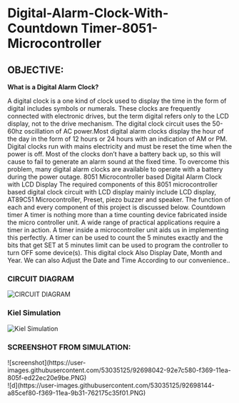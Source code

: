 # Digital-Alarm-Clock-With-Countdown Timer-8051-Microcontroller
## OBJECTIVE:
**What is a Digital Alarm Clock?**

A digital clock is a one kind of clock used to display the time in the form of digital includes symbols
or numerals. These clocks are frequently connected with electronic drives, but the term
digital refers only to the LCD display, not to the drive mechanism. The digital clock circuit uses
the 50-60hz oscillation of AC power.Most digital alarm clocks display the hour of the day in the
form of 12 hours or 24 hours with an indication of AM or PM.
Digital clocks run with mains electricity and must be reset the time when the power is off. Most
of the clocks don’t have a battery back up, so this will cause to fail to generate an alarm sound at
the fixed time. To overcome this problem, many digital alarm clocks are available to operate with
a battery during the power outage.
8051 Microcontroller based Digital Alarm Clock with LCD Display
The required components of this 8051 microcontroller based digital clock circuit with LCD
display mainly include LCD display, AT89C51 Microcontroller, Preset, piezo buzzer and speaker.
The function of each and every component of this project is discussed below.
Countdown timer
A timer is nothing more than a time counting device fabricated inside the micro controller unit. A
wide range of practical applications require a timer in action. A timer inside a microcontroller
unit aids us in implementing this perfectly. A timer can be used to count the 5 minutes exactly
and the bits that get SET at 5 minutes limit can be used to program the controller to turn OFF
some device(s).
This digital clock Also Display Date, Month and Year.
We can also Adjust the Date and Time According to our convenience..
</br>
<h3>CIRCUIT DIAGRAM</h3>

![CIRCUIT DIAGRAM](https://user-images.githubusercontent.com/53035125/92695268-d809f880-f365-11ea-9e0e-a3f84e54f7b8.jpg)
</br>
<h3>Kiel Simulation</h3>

![Kiel Simulation](https://user-images.githubusercontent.com/53035125/92697174-90d13700-f368-11ea-8117-f0eec4218c2c.PNG)
</br>
<h3>SCREENSHOT FROM SIMULATION:</h3>
![screenshot](https://user-images.githubusercontent.com/53035125/92698042-92e7c580-f369-11ea-805f-ed22ec20e9be.PNG)
</br>
![d](https://user-images.githubusercontent.com/53035125/92698144-a85cef80-f369-11ea-9b31-762175c35f01.PNG)
